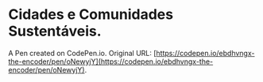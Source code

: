 # Cidades e Comunidades Sustentáveis.

A Pen created on CodePen.io. Original URL: [https://codepen.io/ebdhvngx-the-encoder/pen/oNewyjY](https://codepen.io/ebdhvngx-the-encoder/pen/oNewyjY).


